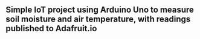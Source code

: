 ## Simple IoT project using Arduino Uno to measure soil moisture and air temperature, with readings published to Adafruit.io
